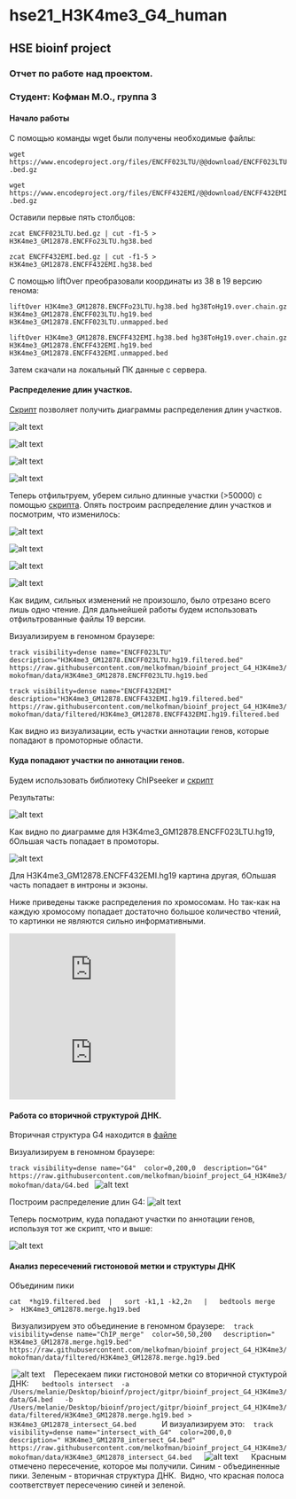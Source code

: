 # hse21_H3K4me3_G4_human
## HSE bioinf project
### Отчет по работе над проектом. 
### Студент: Кофман М.О., группа 3
#### Начало работы 
С помощью команды wget были получены необходимые файлы:

`wget https://www.encodeproject.org/files/ENCFF023LTU/@@download/ENCFF023LTU.bed.gz`

`wget https://www.encodeproject.org/files/ENCFF432EMI/@@download/ENCFF432EMI.bed.gz`

Оставили первые пять столбцов:

`zcat ENCFF023LTU.bed.gz | cut -f1-5 > H3K4me3_GM12878.ENCFFo23LTU.hg38.bed`

`zcat ENCFF432EMI.bed.gz | cut -f1-5 > H3K4me3_GM12878.ENCFF432EMI.hg38.bed`

С помощью liftOver преобразовали координаты из 38 в 19 версию генома:

`liftOver H3K4me3_GM12878.ENCFFo23LTU.hg38.bed hg38ToHg19.over.chain.gz H3K4me3_GM12878.ENCFF023LTU.hg19.bed H3K4me3_GM12878.ENCFF023LTU.unmapped.bed`

`liftOver H3K4me3_GM12878.ENCFF432EMI.hg38.bed hg38ToHg19.over.chain.gz H3K4me3_GM12878.ENCFF432EMI.hg19.bed H3K4me3_GM12878.ENCFF432EMI.unmapped.bed`

Затем скачали на локальный ПК данные с сервера. 

#### Распределение длин участков.

[Скрипт](https://github.com/melkofman/bioinf_project_G4_H3K4me3/blob/mokofman/src/len_hist.R) позволяет получить диаграммы распределения длин участков. 

![alt text](https://github.com/melkofman/bioinf_project_G4_H3K4me3/blob/mokofman/images/len_hist.H3K4me3_GM12878.ENCFF023LTU.hg19.png "H3K4me3_GM12878.ENCFF023.hg19 до фильтрации")

![alt text](https://github.com/melkofman/bioinf_project_G4_H3K4me3/blob/mokofman/images/len_hist.H3K4me3_GM12878.ENCFFo23LTU.hg38.png "H3K4me3_GM12878.ENCFFo23LTU.hg38 до фильтрации")

![alt text](https://github.com/melkofman/bioinf_project_G4_H3K4me3/blob/mokofman/images/len_hist.H3K4me3_GM12878.ENCFF432EMI.hg19.png "H3K4me3_GM12878.ENCFF432EMI.hg19 до фильтрации")

![alt text](https://github.com/melkofman/bioinf_project_G4_H3K4me3/blob/mokofman/images/len_hist.H3K4me3_GM12878.ENCFF432EMI.hg38.png "H3K4me3_GM12878.ENCFF432EMI.hg38 до фильтрации")

Теперь отфильтруем, уберем сильно длинные участки (>50000) с помощью [скрипта](https://github.com/melkofman/bioinf_project_G4_H3K4me3/blob/mokofman/src/filter_peaks.R).
Опять построим распределение длин участков и посмотрим, что изменилось: 

![alt text](https://github.com/melkofman/bioinf_project_G4_H3K4me3/blob/mokofman/images/len_hist.H3K4me3_GM12878.ENCFF023LTU.hg19.filtered.png "H3K4me3_GM12878.ENCFF023LTU.hg19 после фильтрации")

![alt text](https://github.com/melkofman/bioinf_project_G4_H3K4me3/blob/mokofman/images/len_hist.H3K4me3_GM12878.ENCFFo23LTU.hg38.filtered.png "H3K4me3_GM12878.ENCFF023LTU.hg38 после фильтрации")

![alt text](https://github.com/melkofman/bioinf_project_G4_H3K4me3/blob/mokofman/images/len_hist.H3K4me3_GM12878.ENCFF432EMI.hg19.filtered.png "H3K4me3_GM12878.ENCFF432EMI.hg19 после фильтрации")

![alt text](https://github.com/melkofman/bioinf_project_G4_H3K4me3/blob/mokofman/images/len_hist.H3K4me3_GM12878.ENCFF432EMI.hg38.filtered.png "H3K4me3_GM12878.ENCFF432EMI.hg38 после фильтрации")

Как видим, сильных изменений не произошло, было отрезано всего лишь одно чтение. 
Для дальнейшей работы будем использовать отфильтрованные файлы 19 версии. 

Визуализируем в геномном браузере: 

`track visibility=dense name="ENCFF023LTU"  description="H3K4me3_GM12878.ENCFF023LTU.hg19.filtered.bed"
https://raw.githubusercontent.com/melkofman/bioinf_project_G4_H3K4me3/mokofman/data/H3K4me3_GM12878.ENCFF023LTU.hg19.bed`

`track visibility=dense name="ENCFF432EMI" description="H3K4me3_GM12878.ENCFF432EMI.hg19.filtered.bed"
https://raw.githubusercontent.com/melkofman/bioinf_project_G4_H3K4me3/mokofman/data/filtered/H3K4me3_GM12878.ENCFF432EMI.hg19.filtered.bed`

Как видно из визуализации, есть участки аннотации генов, которые попадают в промоторные области. 

#### Куда попадают участки по аннотации генов. 
Будем использовать библиотеку ChIPseeker и [скрипт](https://github.com/melkofman/bioinf_project_G4_H3K4me3/blob/mokofman/src/peakAnno.R)

Результаты: 

![alt text](https://github.com/melkofman/bioinf_project_G4_H3K4me3/blob/mokofman/images/chip_seeker.H3K4me3_GM12878.ENCFF023LTU.hg19.filtered.plotAnnoPie.png "H3K4me3_GM12878.ENCFF023LTU.hg19")

Как видно по диаграмме для H3K4me3_GM12878.ENCFF023LTU.hg19, бОльшая часть попадает в промоторы. 

![alt text](https://github.com/melkofman/bioinf_project_G4_H3K4me3/blob/mokofman/images/chip_seeker.H3K4me3_GM12878.ENCFF432EMI.hg19.filtered.plotAnnoPie.png "H3K4me3_GM12878.ENCFF432EMI.hg19")

Для H3K4me3_GM12878.ENCFF432EMI.hg19 картина другая, бОльшая часть попадает в интроны и экзоны. 

Ниже приведены также распределения по хромосомам. Но так-как на каждую хромосому попадает достаточно большое количество чтений, то картинки не являются сильно информативными. 

![alt text](https://github.com/melkofman/bioinf_project_G4_H3K4me3/blob/mokofman/images/chip_seeker.H3K4me3_GM12878.ENCFF023LTU.hg19.filtered.covplot.pdf "H3K4me3_GM12878.ENCFF023LTU.hg19 по хромосомам")
![alt text](https://github.com/melkofman/bioinf_project_G4_H3K4me3/blob/mokofman/images/chip_seeker.H3K4me3_GM12878.ENCFF432EMI.hg19.filtered.covplot.pdf "H3K4me3_GM12878.ENCFF432EMI.hg19 по хромосомам")


#### Работа со вторичной структурой ДНК.
Вторичная структура G4 находится в [файле](https://github.com/melkofman/bioinf_project_G4_H3K4me3/blob/mokofman/data/G4.bed)

Визуализируем в геномном браузере: 

`track visibility=dense name="G4"  color=0,200,0  description="G4"
https://raw.githubusercontent.com/melkofman/bioinf_project_G4_H3K4me3/mokofman/data/G4.bed
`
![alt text](https://github.com/melkofman/bioinf_project_G4_H3K4me3/blob/mokofman/images/G4_genBr.png "визуализация G4 в геномном браузере")

Построим распределение длин G4:
![alt text](https://github.com/melkofman/bioinf_project_G4_H3K4me3/blob/mokofman/images/len_hist.G4.png " распределение длины")


Теперь посмотрим, куда попадают участки по аннотации генов, используя тот же скрипт, что и выше:

![alt text](https://github.com/melkofman/bioinf_project_G4_H3K4me3/blob/mokofman/images/chip_seeker.G4.plotAnnoPie.png "участки по аннотации")

#### Анализ пересечений гистоновой метки и структуры ДНК
Объединим пики

`cat  *hg19.filtered.bed  |   sort -k1,1 -k2,2n   |   bedtools merge   >  H3K4me3_GM12878.merge.hg19.bed`


 Визуализируем это объединение в геномном браузере: 
 
 `track visibility=dense name="ChIP_merge"  color=50,50,200   description=" H3K4me3_GM12878.merge.hg19.bed"
https://raw.githubusercontent.com/melkofman/bioinf_project_G4_H3K4me3/mokofman/data/filtered/H3K4me3_GM12878.merge.hg19.bed
`

 ![alt text](https://github.com/melkofman/bioinf_project_G4_H3K4me3/blob/mokofman/images/chipmerge.png "объединенные пики")
 
 Пересекаем пики гистоновой метки со вторичной стуктурой ДНК: 
 
 
 `bedtools intersect  -a /Users/melanie/Desktop/bioinf/project/gitpr/bioinf_project_G4_H3K4me3/data/G4.bed   -b  /Users/melanie/Desktop/bioinf/project/gitpr/bioinf_project_G4_H3K4me3/data/filtered/H3K4me3_GM12878.merge.hg19.bed >  H3K4me3_GM12878_intersect_G4.bed
 `
 
 
 
 И визуализируем это: 
 
 `track visibility=dense name="intersect_with_G4"  color=200,0,0  description=" H3K4me3_GM12878_intersect_G4.bed"
https://raw.githubusercontent.com/melkofman/bioinf_project_G4_H3K4me3/mokofman/data/H3K4me3_GM12878_intersect_G4.bed
`
 
 ![alt text](https://github.com/melkofman/bioinf_project_G4_H3K4me3/blob/mokofman/images/intersect_genbr.png "пересечение")
 
 
 Красным отмечено пересечение, которое мы получили. Синим - объединенные пики. Зеленым - вторичная структура ДНК. 
 Видно, что красная полоса соответствует пересечению синей и зеленой. 
 
 
 
 
 
 
 
 
 
 
 
